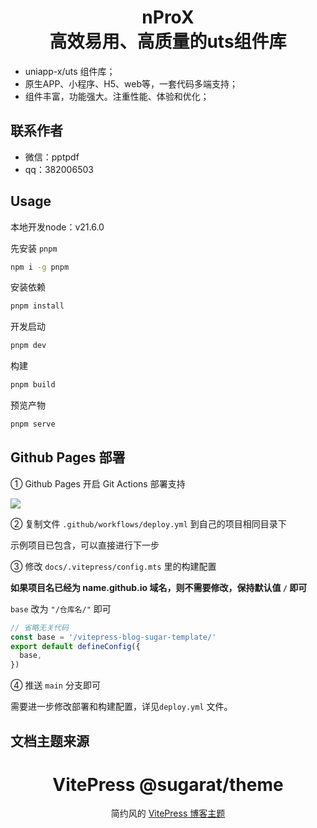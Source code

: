 <h1 align="center"> nProX <br> 高效易用、高质量的uts组件库 </h1>

- uniapp-x/uts 组件库；
- 原生APP、小程序、H5、web等，一套代码多端支持；
- 组件丰富，功能强大。注重性能、体验和优化；

## 联系作者

- 微信：pptpdf
- qq：382006503

## Usage

本地开发node：v21.6.0

先安装 `pnpm`

```sh
npm i -g pnpm
```

安装依赖

```sh
pnpm install
```

开发启动

```sh
pnpm dev
```

构建

```sh
pnpm build
```

预览产物

```sh
pnpm serve
```

## Github Pages 部署

① Github Pages 开启 Git Actions 部署支持

![](https://img.cdn.sugarat.top/mdImg/sugar/8a2454c628d0e2abcc7a0451ddd7d2dc)

② 复制文件 `.github/workflows/deploy.yml` 到自己的项目相同目录下

示例项目已包含，可以直接进行下一步

③ 修改 `docs/.vitepress/config.mts` 里的构建配置

**如果项目名已经为 name.github.io 域名，则不需要修改，保持默认值 `/` 即可**

`base` 改为 `"/仓库名/"` 即可

```ts
// 省略无关代码
const base = '/vitepress-blog-sugar-template/'
export default defineConfig({
  base,
})
```

④ 推送 `main` 分支即可

需要进一步修改部署和构建配置，详见`deploy.yml` 文件。

## 文档主题来源

<h1 align="center"> VitePress @sugarat/theme </h1>

<p align="center">
简约风的 <a href="https://theme.sugarat.top"  target="_blank"target="_blank">VitePress 博客主题</a> 
</p>
